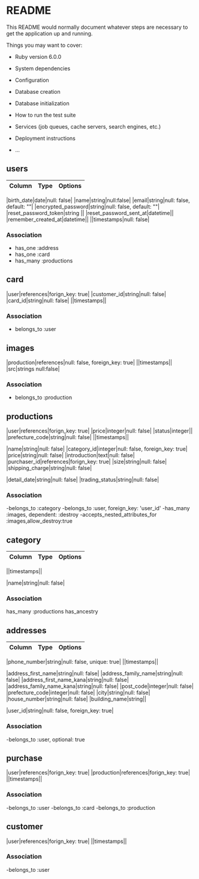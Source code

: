 # README

This README would normally document whatever steps are necessary to get the
application up and running.

Things you may want to cover:

* Ruby version 6.0.0

* System dependencies

* Configuration

* Database creation

* Database initialization

* How to run the test suite

* Services (job queues, cache servers, search engines, etc.)

* Deployment instructions

* ...

## users
|Column|Type|Options|
|------|----|-------|

|birth_date|date|null: false|
|name|string|null:false|
|email|string|null: false, default: ""|
|encrypted_password|string|null: false, default: ""|
|reset_password_token|string ||
|reset_password_sent_at|datetime||
|remember_created_at|datetime||
||timestamps|null: false|

### Association
- has_one :address
- has_one :card
- has_many :productions





## card

|user|references|forign_key: true|
|customer_id|string|null: false|
|card_id|string|null: false|
||timestamps||

### Association
- belongs_to :user




## images

|production|references|null: false, foreign_key: true|
||timestamps||
|src|strings null:false|

### Association
- belongs_to :production




## productions

|user|references|forign_key: true|
|price|integer|null: false|
|status|integer||
|prefecture_code|string|null: false|
||timestamps||


|name|string|null: false|
|category_id|integer|null: false, foreign_key: true|
|price|string|null: false|
|introduction|text|null: false|
|purchaser_id|references|forign_key: true|
|size|string|null: false|
|shipping_charge|string|null: false|
<!-- |prefecture_code|integer|null: false| -->
<!-- |shipping_method|string|null: false| -->
|detail_date|string|null: false|
|trading_status|string|null: false|
<!-- |production_img_id|null:false, foreign_key: true| -->
### Association
-belongs_to :category
-belongs_to :user, foreign_key: 'user_id'
-has_many :images, dependent: :destroy
-accepts_nested_attributes_for :images,allow_destroy:true



## category
|Column|Type|Options|
|------|----|-------|

||timestamps||

|name|string|null: false|
<!-- |ancestry|string|null: false| -->
### Association
has_many :productions
has_ancestry



## addresses
|Column|Type|Options|
|------|----|-------|

|phone_number|string|null: false, unique: true|
||timestamps||

|address_first_name|string|null: false|
|address_family_name|string|null: false|
|address_first_name_kana|string|null: false|
|address_family_name_kana|string|null: false|
|post_code|integer|null: false|
|prefecture_code|integer|null: false|
|city|string|null: false|
|house_number|string|null: false|
|building_name|string||
<!-- |phone_number|integer|null: false, unique: true| -->
|user_id|string|null: false, foreign_key: true|
### Association
-belongs_to :user, optional: true





## purchase
|user|references|forign_key: true|
|production|references|forign_key: true|
||timestamps||

### Association
-belongs_to :user
-belongs_to :card
-belongs_to :production




## customer
|user|references|forign_key: true|
||timestamps||

### Association
-belongs_to :user




<!-- ## profiles
|first_name|string null:false|
|family_name|string null:false|
|first_name_kana|string null:false|
|family_name_kana|string null:false|
|birth_year|date null:false|
|birth_month|date null:false|
|birth_day|date null:false|
|introduction|text|
|user_id|reference null:false|foreign_key:true|
### アソシエーション
- belongs_to :user -->